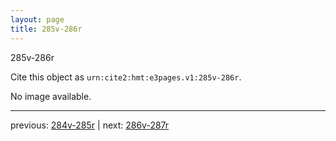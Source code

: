 ```yaml
---
layout: page
title: 285v-286r
---
```


285v-286r

Cite this object as `urn:cite2:hmt:e3pages.v1:285v-286r`.

No image available. 



---

previous: [284v-285r](../284v-285r/) | next: [286v-287r](../286v-287r/)